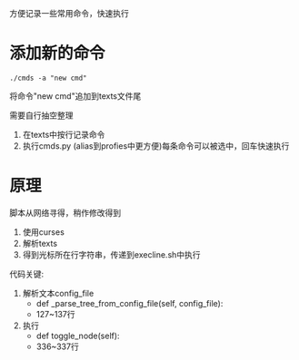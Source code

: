 方便记录一些常用命令，快速执行

# 添加新的命令
`./cmds -a "new cmd"`

将命令"new cmd"追加到texts文件尾

需要自行抽空整理

1. 在texts中按行记录命令
2. 执行cmds.py (alias到profies中更方便)每条命令可以被选中，回车快速执行

# 原理
脚本从网络寻得，稍作修改得到

1. 使用curses
2. 解析texts
3. 得到光标所在行字符串，传递到execline.sh中执行

代码关键:
1. 解析文本config_file
    - def _parse_tree_from_config_file(self, config_file):
    - 127~137行
2. 执行
    - def toggle_node(self):
    - 336~337行

